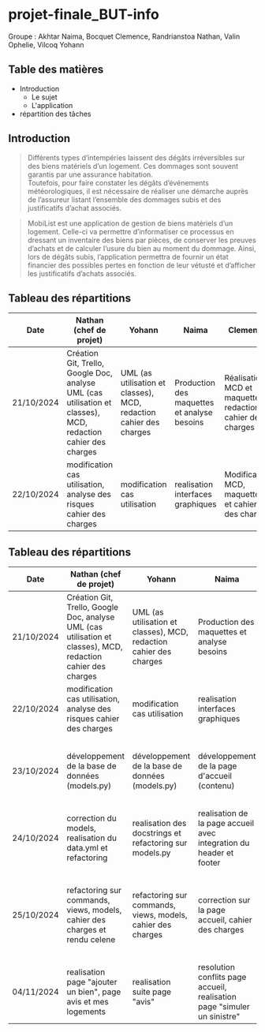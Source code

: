 # projet-finale_BUT-info
Groupe : Akhtar Naima, Bocquet Clemence, Randrianstoa Nathan, Valin Ophelie, Vilcoq Yohann

## Table des matières 
- Introduction
  * Le sujet
  * L'application
- répartition des tâches

## Introduction
> Différents types d’intempéries laissent des dégâts irréversibles sur des biens matériels d’un logement. Ces dommages sont souvent garantis par une assurance habitation.  
>  Toutefois, pour faire constater les dégâts d’événements météorologiques, il est nécessaire de réaliser une démarche auprès de l’assureur listant l’ensemble des dommages subis et des justificatifs d’achat associés.

> MobiList est une application de gestion de biens matériels d’un logement. Celle-ci va permettre d’informatiser ce processus en dressant un inventaire des biens par pièces, de conserver les preuves d’achats et de calculer l’usure du bien au moment du dommage.
> Ainsi, lors de dégâts subis, l’application permettra de fournir un état financier des possibles pertes en fonction de leur vétusté et d’afficher les justificatifs d’achats associés.
## Tableau des répartitions
| Date | Nathan (chef de projet) | Yohann | Naima | Clemence | Ophelie |
|----|---|----|----|---|---|
| 21/10/2024 | Création Git, Trello, Google Doc, analyse UML (cas utilisation et classes), MCD, redaction cahier des charges | UML (as utilisation et classes), MCD, redaction cahier des charges | Production des maquettes et analyse besoins | Réalisation MCD et maquettes, redaction cahier des charges | Production des maquettes et analyse besoins |
| 22/10/2024 | modification cas utilisation, analyse des risques cahier des charges  | modification cas utilisation  | realisation interfaces graphiques | Modification MCD, maquettes et cahier des charges | Realisation des interfaces graphiques |



## Tableau des répartitions
| Date | Nathan (chef de projet) | Yohann | Naima | Clemence | Ophelie |
|----|---|----|----|---|---|
| 21/10/2024 | Création Git, Trello, Google Doc, analyse UML (cas utilisation et classes), MCD, redaction cahier des charges | UML (as utilisation et classes), MCD, redaction cahier des charges | Production des maquettes et analyse besoins | Réalisation MCD et maquettes, redaction cahier des charges | Production des maquettes et analyse besoins |
| 22/10/2024 | modification cas utilisation, analyse des risques cahier des charges  | modification cas utilisation  | realisation interfaces graphiques | Modification MCD, maquettes et cahier des charges | Realisation des interfaces graphiques |
| 23/10/2024 | développement de la base de données (models.py) |  développement de la base de données (models.py) | développement de la page d'accueil (contenu) | realisation du app.py, interface graphique simuler sinistre | développement de la page index (header et footer), maquette simuler un sinistre |
| 24/10/2024 | correction du models, realisation du data.yml et refactoring | realisation des docstrings et refactoring sur models.py | realisation de la page accueil avec integration du header et footer | realisation de la page connexion et inscription (html, css, views) et base de données (user et fonctions) | realisation des pages services et à propos de nous (html, css et views) |
| 25/10/2024 | refactoring sur commands, views, models, cahier des charges et rendu celene | refactoring sur commands, views, models, cahier des charges | correction sur la page accueil, cahier des charges | mise en place inscription/connexion, cahier des charges et mcd | debut realisation de la page avis, mise en place de la redirection entre pages et cahier des charges |
| 04/11/2024 | realisation page "ajouter un bien", page avis et mes logements | realisation suite page "avis" | resolution conflits page accueil, realisation page "simuler un sinistre" | realisation page apres connexion, resolution conflits page accueil | realisation page "mes logements" |

